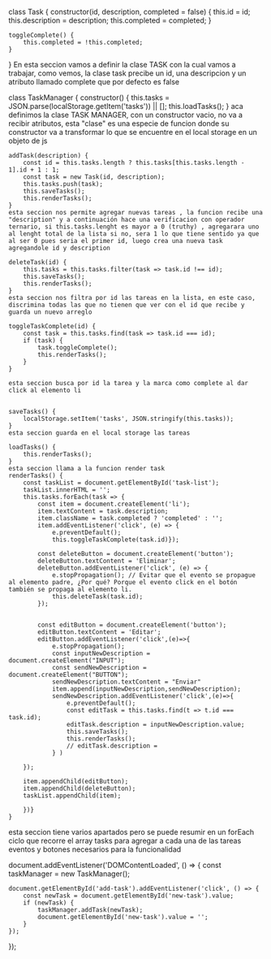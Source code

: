 class Task {
    constructor(id, description, completed = false) {
        this.id = id;
        this.description = description;
        this.completed = completed;
    }

    toggleComplete() {
        this.completed = !this.completed;
    }
}
En esta seccion vamos a definir la clase TASK con la cual vamos a trabajar, como vemos, la clase task precibe un id, una descripcion y un atributo llamado complete que por defecto es false

class TaskManager {
    constructor() {
        this.tasks = JSON.parse(localStorage.getItem('tasks')) || [];
        this.loadTasks();
    }
    aca definimos la clase TASK MANAGER, con un constructor vacio, no va a recibir atributos, esta "clase" es una especie de funcion donde su constructor va a transformar lo que se encuentre en el local storage en un objeto de js

    addTask(description) {
        const id = this.tasks.length ? this.tasks[this.tasks.length - 1].id + 1 : 1;
        const task = new Task(id, description);
        this.tasks.push(task);
        this.saveTasks();
        this.renderTasks();
    }
    esta seccion nos permite agregar nuevas tareas , la funcion recibe una "description" y a continuación hace una verificacion con operador ternario, si this.tasks.lenght es mayor a 0 (truthy) , agregarara uno al lenght total de la lista si no, sera 1 lo que tiene sentido ya que al ser 0 pues seria el primer id, luego crea una nueva task agregandole id y description

    deleteTask(id) {
        this.tasks = this.tasks.filter(task => task.id !== id);
        this.saveTasks();
        this.renderTasks();
    }
    esta seccion nos filtra por id las tareas en la lista, en este caso, discrimina todas las que no tienen que ver con el id que recibe y guarda un nuevo arreglo 

    toggleTaskComplete(id) {
        const task = this.tasks.find(task => task.id === id);
        if (task) {
            task.toggleComplete();
            this.renderTasks();
        }
    }
  
    esta seccion busca por id la tarea y la marca como complete al dar click al elemento li
        
        
    saveTasks() {
        localStorage.setItem('tasks', JSON.stringify(this.tasks));
    }
    esta seccion guarda en el local storage las tareas

    loadTasks() {
        this.renderTasks();
    }
    esta seccion llama a la funcion render task
    renderTasks() {
        const taskList = document.getElementById('task-list');
        taskList.innerHTML = '';
        this.tasks.forEach(task => {
            const item = document.createElement('li');
            item.textContent = task.description;
            item.className = task.completed ? 'completed' : '';
            item.addEventListener('click', (e) => {
                e.preventDefault();
                this.toggleTaskComplete(task.id)});

            const deleteButton = document.createElement('button');
            deleteButton.textContent = 'Eliminar';
            deleteButton.addEventListener('click', (e) => {
                e.stopPropagation(); // Evitar que el evento se propague al elemento padre, ¿Por qué? Porque el evento click en el botón también se propaga al elemento li.
                this.deleteTask(task.id);
            });

            
            const editButton = document.createElement('button');
            editButton.textContent = 'Editar';
            editButton.addEventListener('click',(e)=>{
                e.stopPropagation();
                const inputNewDescription = document.createElement("INPUT");
                const sendNewDescription = document.createElement("BUTTON");
                sendNewDescription.textContent = "Enviar"
                item.append(inputNewDescription,sendNewDescription);
                sendNewDescription.addEventListener('click',(e)=>{
                    e.preventDefault();
                    const editTask = this.tasks.find(t => t.id === task.id);
                    editTask.description = inputNewDescription.value;
                    this.saveTasks();
                    this.renderTasks();
                    // editTask.description = 
                } )
                  
        });
        
        item.appendChild(editButton);
        item.appendChild(deleteButton);
        taskList.appendChild(item);

        })}
    }
            
esta seccion tiene varios apartados pero se puede resumir en un forEach ciclo que recorre el array tasks para agregar a cada una de las tareas eventos y botones necesarios para la funcionalidad 

document.addEventListener('DOMContentLoaded', () => {
    const taskManager = new TaskManager();

    document.getElementById('add-task').addEventListener('click', () => {
        const newTask = document.getElementById('new-task').value;
        if (newTask) {
            taskManager.addTask(newTask);
            document.getElementById('new-task').value = '';
        }
    });
    
    
});